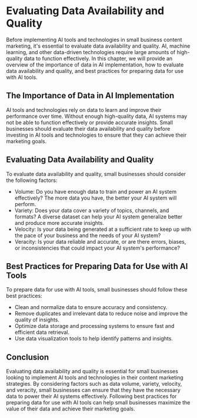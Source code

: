 Evaluating Data Availability and Quality
========================================================================================================================

Before implementing AI tools and technologies in small business content marketing, it's essential to evaluate data availability and quality. AI, machine learning, and other data-driven technologies require large amounts of high-quality data to function effectively. In this chapter, we will provide an overview of the importance of data in AI implementation, how to evaluate data availability and quality, and best practices for preparing data for use with AI tools.

The Importance of Data in AI Implementation
-------------------------------------------

AI tools and technologies rely on data to learn and improve their performance over time. Without enough high-quality data, AI systems may not be able to function effectively or provide accurate insights. Small businesses should evaluate their data availability and quality before investing in AI tools and technologies to ensure that they can achieve their marketing goals.

Evaluating Data Availability and Quality
----------------------------------------

To evaluate data availability and quality, small businesses should consider the following factors:

* Volume: Do you have enough data to train and power an AI system effectively? The more data you have, the better your AI system will perform.
* Variety: Does your data cover a variety of topics, channels, and formats? A diverse dataset can help your AI system generalize better and produce more accurate insights.
* Velocity: Is your data being generated at a sufficient rate to keep up with the pace of your business and the needs of your AI system?
* Veracity: Is your data reliable and accurate, or are there errors, biases, or inconsistencies that could impact your AI system's performance?

Best Practices for Preparing Data for Use with AI Tools
-------------------------------------------------------

To prepare data for use with AI tools, small businesses should follow these best practices:

* Clean and normalize data to ensure accuracy and consistency.
* Remove duplicates and irrelevant data to reduce noise and improve the quality of insights.
* Optimize data storage and processing systems to ensure fast and efficient data retrieval.
* Use data visualization tools to help identify patterns and insights.

Conclusion
----------

Evaluating data availability and quality is essential for small businesses looking to implement AI tools and technologies in their content marketing strategies. By considering factors such as data volume, variety, velocity, and veracity, small businesses can ensure that they have the necessary data to power their AI systems effectively. Following best practices for preparing data for use with AI tools can help small businesses maximize the value of their data and achieve their marketing goals.
